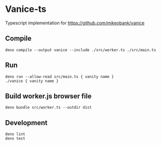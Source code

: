 # Vanice-ts

Typescript implementation for https://github.com/mikeobank/vanice

## Compile

```
deno compile --output vanice --include ./src/worker.ts ./src/main.ts
```

## Run

```
deno run --allow-read src/main.ts { vanity name }
./vanice { vanity name }
```

## Build worker.js browser file
```
deno bundle src/worker.ts --outdir dist
```

## Development

```
deno lint
deno test
```
